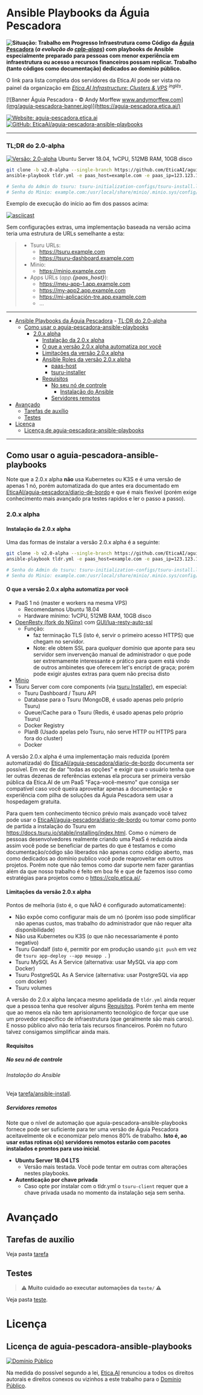 # Ansible Playbooks da Águia Pescadora

**![Situação: Trabalho em Progresso](img/badges/status-work-in-progress.svg)
Infraestrutura como Código da [Águia Pescadora](https://aguia-pescadora.etica.ai/)
(_a evolução do [cplp-aiops](https://github.com/fititnt/cplp-aiops)_)
com playbooks de Ansible especialmente preparado para pessoas com menor
experiência em infraestrutura ou acesso a recursos financeiros possam replicar.
Trabalho (tanto códigos como documentação) dedicados ao domínio público.**

O link para lista completa dos servidores da Etica.AI pode ser vista no painel da
organização em _[Etica.AI Infrastructure: Clusters & VPS](https://github.com/orgs/EticaAI/projects/2) <sup>inglês</sup>_.

<!--
Acompanhe as versões lançadas usando Ansible em <https://github.com/EticaAI/aguia-pescadora-ansible-playbooks/releases>.
-->

<!-- https://aguia-pescadora.etica.ai/evolucao -->

[![Banner Águia Pescadora - © Andy Morffew www.andymorffew.com](img/aguia-pescadora-banner.jpg)](https://aguia-pescadora.etica.ai/)

[![Website: aguia-pescadora.etica.ai](img/badges/website.svg)](https://aguia-pescadora.etica.ai) [![GitHub: EticaAI/aguia-pescadora-ansible-playbooks](img/badges/github.svg)](https://github.com/EticaAI/aguia-pescadora-ansible-playbooks)

---

### TL;DR do 2.0-alpha

[![Versão: 2.0-alpha](img/badges/version-2.0-alpha.svg)](https://aguia-pescadora.etica.ai/evolucao/) Ubuntu Server 18.04, 1vCPU, 512MB RAM, 10GB disco

```bash
git clone -b v2.0-alpha --single-branch https://github.com/EticaAI/aguia-pescadora-ansible-playbooks.git .
ansible-playbook tldr.yml -e paas_host=example.com -e paas_ip=123.123.123.123

# Senha do Admin do tsuru: tsuru-initialization-configs/tsuru-install.log
# Senha do Minio: example.com:/usr/local/share/minio/.minio.sys/config/config.json
```
Exemplo de execução do início ao fim dos passos acima:

[![asciicast](https://asciinema.org/a/XVvYrlSyQPeipOX1GHwYdy5bR.svg)](https://asciinema.org/a/XVvYrlSyQPeipOX1GHwYdy5bR)

Sem configurações extras, uma implementação baseada na versão acima teria uma
estrutura de URLs semelhante a esta:

> - Tsuru URLs:
>   - https://tsuru.example.com
>   - https://tsuru-dashboard.example.com
> - Minio:
>   - https://minio.example.com
> - Apps URLs (_app.**{paas_host}**_):
>   - https://meu-app-1.app.example.com
>   - https://my-app2.app.example.com
>   - https://mi-aplicación-tre.app.example.com
>   - ...

---

<!-- TOC depthFrom:1 -->

- [Ansible Playbooks da Águia Pescadora](#ansible-playbooks-da-águia-pescadora)
        - [TL;DR do 2.0-alpha](#tldr-do-20-alpha)
    - [Como usar o aguia-pescadora-ansible-playbooks](#como-usar-o-aguia-pescadora-ansible-playbooks)
        - [2.0.x alpha](#20x-alpha)
            - [Instalação da 2.0.x alpha](#instalação-da-20x-alpha)
            - [O que a versão 2.0.x alpha automatiza por você](#o-que-a-versão-20x-alpha-automatiza-por-você)
            - [Limitações da versão 2.0.x alpha](#limitações-da-versão-20x-alpha)
            - [Ansible Roles da versão 2.0.x alpha](#ansible-roles-da-versão-20x-alpha)
                - [paas-host](#paas-host)
                - [tsuru-installer](#tsuru-installer)
            - [Requisitos](#requisitos)
                - [No seu nó de controle](#no-seu-nó-de-controle)
                    - [Instalação do Ansible](#instalação-do-ansible)
                - [Servidores remotos](#servidores-remotos)
- [Avançado](#avançado)
    - [Tarefas de auxílio](#tarefas-de-auxílio)
    - [Testes](#testes)
- [Licença](#licença)
    - [Licença de aguia-pescadora-ansible-playbooks](#licença-de-aguia-pescadora-ansible-playbooks)

<!-- /TOC -->

----

<!--
@TODO saber mais sobre o AWX Project https://github.com/ansible/awx (fititnt, 2019-06-29 04:15 BRT)
-->

## Como usar o aguia-pescadora-ansible-playbooks

Note que a 2.0.x alpha **não** usa Kubernetes ou K3S e é uma versão de apenas 1 nó,
porém automatizada do que antes era documentado em [EticaAI/aguia-pescadora/diario-de-bordo](https://github.com/EticaAI/aguia-pescadora/tree/master/diario-de-bordo) e que é mais flexível (porém exige conhecimento mais avançado
pra testes rapidos e ler o passo a passo).

### 2.0.x alpha

#### Instalação da 2.0.x alpha
Uma das formas de instalar a versão 2.0.x alpha é a seguinte:

```bash
git clone -b v2.0-alpha --single-branch https://github.com/EticaAI/aguia-pescadora-ansible-playbooks.git .
ansible-playbook tldr.yml -e paas_host=example.com -e paas_ip=123.123.123.123

# Senha do Admin do tsuru: tsuru-initialization-configs/tsuru-install.log
# Senha do Minio: example.com:/usr/local/share/minio/.minio.sys/config/config.json
```

#### O que a versão 2.0.x alpha automatiza por você

- PaaS 1 nó (master e workers na mesma VPS)
  - Recomendamos Ubuntu 18.04
  - Hardware mínimo: 1vCPU, 512MB RAM, 10GB disco
- [OpenResty (fork do NGinx)](https://openresty.org) com [GUI/lua-resty-auto-ssl](https://github.com/GUI/lua-resty-auto-ssl)
  - Função:
    - faz terminação TLS (isto é, servir o primeiro acesso HTTPS) que chegam no servidor.
    - Note: ele obtem SSL para _qualquer_ domínio que aponte para seu servidor
      sem invervenção manual de administrador o que pode ser extremamente
      interessante e prático para quem está vindo de outros ambinetes que
      oferecem let's encript de graça; porém pode exigir ajustes extras para
      quem não precisa disto
- [Minio](https://min.io/)
- Tsuru Server com core components (via [tsuru Installer](https://docs.tsuru.io/stable/installing/using-tsuru-installer.html)), em especial:
  - Tsuru Dashboard / Tsuru API
  - Database para o Tsuru (MongoDB, é usado apenas pelo próprio Tsuru)
  - Queue/Cache para o Tsuru (Redis, é usado apenas pelo próprio Tsuru)
  - Docker Registry
  - PlanB (Usado apelas pelo Tsuru, não serve HTTP ou HTTPS para fora do cluster)
  - Docker

A versão 2.0.x alpha é uma implementação mais reduzida (porém automatizada) do
[EticaAI/aguia-pescadora/diario-de-bordo](https://github.com/EticaAI/aguia-pescadora/tree/master/diario-de-bordo)
documenta ser possível. Em vez de dar "todas as opções" e exigir que o usuário
tenha que ler outras dezenas de referências extenas ela procura ser primeira
versão pública da Etica.AI de um PaaS "Faça-você-mesmo" que consiga ser
compatível caso você queira aproveitar apenas a documentação e experiência com
pilha de soluções da Águia Pescadora sem usar a hospedagem gratuita.

Para quem tem conhecimento técnico prévio mais avançado você talvez pode usar o
[EticaAI/aguia-pescadora/diario-de-bordo](https://github.com/EticaAI/aguia-pescadora/tree/master/diario-de-bordo)
ou tomar como ponto de partida a instalação do Tsuru em
<https://docs.tsuru.io/stable/installing/index.html>. Como o número de pessoas
desenvolvedores realmente criando uma PaaS é reduzida ainda assim você pode se
beneficiar de partes do que é testamos e como documentação/código são liberados
não apenas como código aberto, mas como dedicados ao domínio publico você pode
reaproveitar em outros projetos. Porém note que não temos como dar suporte nem
fazer garantias além da que nosso trabalho é feito em boa fé e que de fazemos
isso como estratégias para projetos como o <https://cplp.etica.ai/>.

#### Limitações da versão 2.0.x alpha

Pontos de melhoria (isto é, o que NÃO é configurado automaticamente):

- Não expõe como configurar mais de um nó (porém isso pode simplificar não apenas custos, mas trabalho do administrador que não requer alta disponibilidade)
- Não usa Kubernetes ou K3S (o que não necessariamente é ponto negativo)
- Tsuru Gandalf (isto é, permitir por em produção usando `git push` em vez de `tsuru app-deploy --app meuapp .` )
- Tsuru MySQL As A Service (alternativa: usar MySQL via app com Docker)
- Tsuru PostgreSQL As A Service (alternativa: usar PostgreSQL via app com docker)
- Tsuru volumes

A versão do 2.0.x alpha lançaca mesmo apelidada de `tldr.yml` ainda requer que
a pessoa tenha que resolver alguns [Requisitos](#Requisitos). Porém tenha em
mente que ao menos ela não tem aprisionamento tecnológico de forçar que use
um provedor específico de infraestrutura (que geralmente são mais caros). E
nosso público alvo não teria tais recursos financeiros. Porém no futuro talvez
consigamos simplificar ainda mais.

<!--

#### Ansible Roles da versão 2.0.x alpha

##### paas-host

- [paas-host](roles/paas-host/README.md)

`paas-host` é a função responsável por preparar a(s) VPSs para fazer
terminação TLS (isto é, servir o primeiro acesso HTTPS) que chegam no servidor.
Usa o [OpenResty](https://github.com/openresty/openresty) +
[GUI/lua-resty-auto-ssl](https://github.com/GUI/lua-resty-auto-ssl).

##### tsuru-installer

- [tsuru-installer](roles/tsuru-installer/README.md)

Oferece uma versão mais limitada do que o fantástico
[Tsuru Installer](https://docs.tsuru.io/stable/installing/using-tsuru-installer.html)
automatizaria por você.

A função dele é criar na pasta [tsuru-initialization-configs](tsuru-initialization-configs/)
os arquivos de configuração que são parâmetros usados na chamada
`tsuru install-create -c install-config.yml -e install-compose.yml`. Caso você
não tenha o [Docker](https://docs.docker.com/install/),
[Docker Machine](https://docs.docker.com/machine/install-machine/) e o
[Tsuru Client](https://tsuru-client.readthedocs.io/en/latest/installing.html)
irá alertar.

-->

#### Requisitos

##### No seu nó de controle

###### Instalação do Ansible
Veja [tarefa/ansible-install](tarefa/ansible-install).

##### Servidores remotos

Note que o nível de automação que aguia-pescadora-ansible-playbooks fornece
pode ser suficiente para ter uma versão de Águia Pescadora aceitavelmente ok
e economizar pelo menos 80% de trabalho. **Isto é, ao usar estas rotinas o(s)
servidores remotos estarão com pacotes instalados e prontos para uso inicial**.

- **Ubuntu Server 18.04 LTS**
    - Versão mais testada. Você pode tentar em outras com alterações nestes
      playbooks.
- **Autenticação por chave privada**
    - Caso opte por instalar com o tldr.yml o `tsuru-client` requer que a
      chave privada usada no momento da instalação seja sem senha.

# Avançado

## Tarefas de auxílio
Veja pasta [tarefa](tarefa/)

## Testes
> **:warning: Muito cuidado ao executar automações da `teste/` :warning:**

Veja pasta [teste](teste/).

# Licença

<!--

_@TODO: explicar sobre licenças extras (fititnt, 2019-06-30 05:53 BRT)_

-->

## Licença de aguia-pescadora-ansible-playbooks

[![Domínio Público](img/public-domain.png)](UNLICENSE)

Na medida do possível segundo a lei, [Etica.AI](https://etica.ai)
renunciou a todos os direitos autorais e direitos conexos ou vizinhos a este
trabalho para o [Domínio Público](UNLICENSE).
